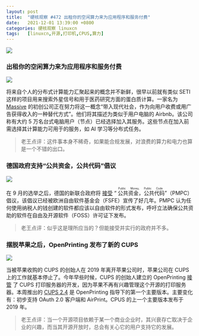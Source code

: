 ```yaml
---
layout: post
title:	"硬核观察 #472 出租你的空闲算力来为应用程序和服务付费"
date:	2021-12-01 13:39:00 +0800 
categories:	硬核观察 linuxcn 
tags:	[linuxcn,开源,打印机,CPUS,算力]
---
```



![](/Asserts/Images//attachment/album/202112/01/133801bbi26u2o5yetb8b0.jpg)


### 出租你的空闲算力来为应用程序和服务付费


![](/Asserts/Images//attachment/album/202112/01/133812fsdwkqadpdjhjkk3.jpg)


将来自个人的分布式计算能力汇聚起来的概念并不新鲜，很早以前就有类似 SETI 这样的项目用来搜索外星信号和用于医药研究方面的蛋白质计算。一家名为 [Massive](https://joinmassive.com/) 的初创公司正在努力将这一概念“带入现代社会，作为向用户收费或用广告获得收入的一种替代方式”。他们将其描述为类似于用户电脑的 Airbnb。该公司称有大约 5 万名台式电脑用户（节点）已经选择加入其服务。这些节点在加入前需选择其计算能力可用于的服务，如 AI 学习等分布式任务。



> 
> 老王点评：这件事本身不稀奇，如果能合规发展，对浪费的算力和电力也算是一个不错的出口。
> 
> 
> 


### 德国政府支持“公共资金，公共代码”倡议


![](/Asserts/Images//attachment/album/202112/01/133830pd1zz951xivlvvu4.jpg)


在 9 月的选举之后，德国的新联合政府将 [接受](https://www.neowin.net/news/germany039s-new-coalition-government-backs-the-public-money-public-code-initiative/) “<ruby> 公共资金，公共代码 <rt>  Public Money, Public Code </rt></ruby>”（PMPC）倡议，该倡议已经被欧洲自由软件基金会（FSFE）宣传了好几年。PMPC 认为任何使用纳税人的钱创建的软件都应该以自由软件的形式发布，呼吁立法确保公共资助的软件在自由及开源软件（FOSS）许可证下发布。



> 
> 老王点评：似乎这是理所应当的？但能接受并实行的政府并不多。
> 
> 
> 


### 摆脱苹果之后，OpenPrinting 发布了新的 CUPS


![](/Asserts/Images//attachment/album/202112/01/133845fxw9fyn65zx68ybb.jpg)


当被苹果收购的 CUPS 的创始人在 2019 年离开苹果公司时，苹果公司在 CUPS 上的工作就基本停止了。今年早些时候，CUPS 的创始人建立的 OpenPrinting [接管](https://www.phoronix.com/scan.php?page=news_item&px=Apple-No-More-CUPS) 了 CUPS 打印服务器的开发，因为苹果不再有兴趣管理这个开源的打印服务器。本周推出的 [CUPS 2.4](https://github.com/OpenPrinting/cups/releases/tag/v2.4.0) 是 OpenPrinting 指导下的第一个主要版本。主要变化有：初步支持 OAuth 2.0 客户端和 AirPrint。CPUS 的上一个主要版本发布于 2019 年。



> 
> 老王点评：当一个开源项目依赖于某一个商业企业时，其兴衰存亡取决于企业的兴趣，而当其开源开放时，总会有关心它的用户支持它的发展。
> 
> 
>
